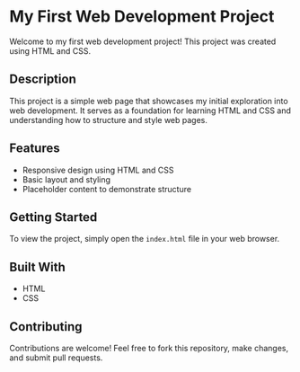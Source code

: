 # My First Web Development Project

Welcome to my first web development project! This project was created using HTML and CSS.

## Description

This project is a simple web page that showcases my initial exploration into web development. It serves as a foundation for learning HTML and CSS and understanding how to structure and style web pages.

## Features

- Responsive design using HTML and CSS
- Basic layout and styling
- Placeholder content to demonstrate structure

## Getting Started

To view the project, simply open the `index.html` file in your web browser.

## Built With

- HTML
- CSS

## Contributing

Contributions are welcome! Feel free to fork this repository, make changes, and submit pull requests.


